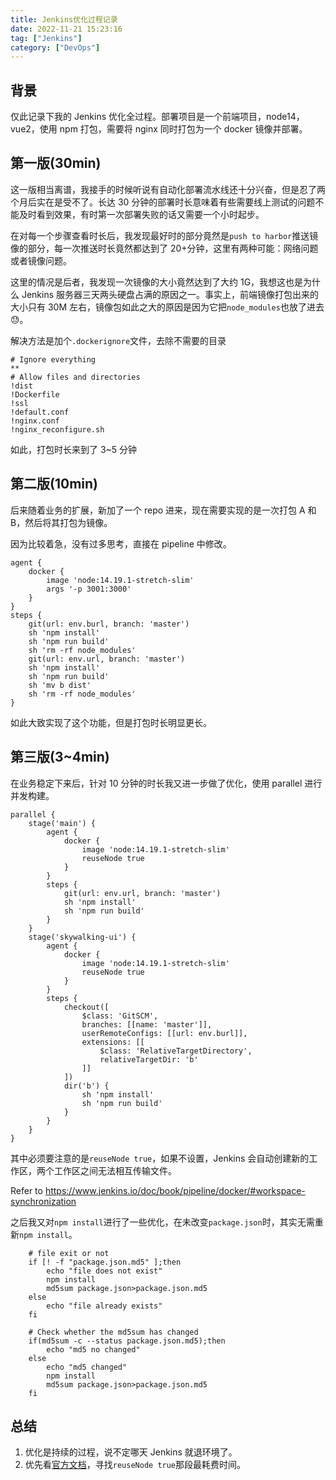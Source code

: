 ```yaml
---
title: Jenkins优化过程记录
date: 2022-11-21 15:23:16
tag: ["Jenkins"]
category: ["DevOps"]
---
```


## 背景

仅此记录下我的 Jenkins 优化全过程。部署项目是一个前端项目，node14，vue2，使用 npm 打包，需要将 nginx 同时打包为一个 docker 镜像并部署。

## 第一版(30min)

这一版相当离谱，我接手的时候听说有自动化部署流水线还十分兴奋，但是忍了两个月后实在是受不了。长达 30 分钟的部署时长意味着有些需要线上测试的问题不能及时看到效果，有时第一次部署失败的话又需要一个小时起步。

在对每一个步骤查看时长后，我发现最好时的部分竟然是`push to harbor`推送镜像的部分，每一次推送时长竟然都达到了 20+分钟，这里有两种可能：网络问题或者镜像问题。

这里的情况是后者，我发现一次镜像的大小竟然达到了大约 1G，我想这也是为什么 Jenkins 服务器三天两头硬盘占满的原因之一。事实上，前端镜像打包出来的大小只有 30M 左右，镜像包如此之大的原因是因为它把`node_modules`也放了进去 😓。

解决方法是加个`.dockerignore`文件，去除不需要的目录

```docker
# Ignore everything
**
# Allow files and directories
!dist
!Dockerfile
!ssl
!default.conf
!nginx.conf
!nginx_reconfigure.sh
```

如此，打包时长来到了 3~5 分钟

## 第二版(10min)

后来随着业务的扩展，新加了一个 repo 进来，现在需要实现的是一次打包 A 和 B，然后将其打包为镜像。

因为比较着急，没有过多思考，直接在 pipeline 中修改。

```pipeline
agent {
    docker {
        image 'node:14.19.1-stretch-slim'
        args '-p 3001:3000'
    }
}
steps {
    git(url: env.burl, branch: 'master')
    sh 'npm install'
    sh 'npm run build'
    sh 'rm -rf node_modules'
    git(url: env.url, branch: 'master')
    sh 'npm install'
    sh 'npm run build'
    sh 'mv b dist'
    sh 'rm -rf node_modules'
}
```

如此大致实现了这个功能，但是打包时长明显更长。

## 第三版(3~4min)

在业务稳定下来后，针对 10 分钟的时长我又进一步做了优化，使用 parallel 进行并发构建。

```pipeline
parallel {
    stage('main') {
        agent {
            docker {
                image 'node:14.19.1-stretch-slim'
                reuseNode true
            }
        }
        steps {
            git(url: env.url, branch: 'master')
            sh 'npm install'
            sh 'npm run build'
        }
    }
    stage('skywalking-ui') {
        agent {
            docker {
                image 'node:14.19.1-stretch-slim'
                reuseNode true
            }
        }
        steps {
            checkout([
                $class: 'GitSCM',
                branches: [[name: 'master']],
                userRemoteConfigs: [[url: env.burl]],
                extensions: [[
                    $class: 'RelativeTargetDirectory',
                    relativeTargetDir: 'b'
                ]]
            ])
            dir('b') {
                sh 'npm install'
                sh 'npm run build'
            }
        }
    }
}
```

其中必须要注意的是`reuseNode true`，如果不设置，Jenkins 会自动创建新的工作区，两个工作区之间无法相互传输文件。

Refer to <https://www.jenkins.io/doc/book/pipeline/docker/#workspace-synchronization>

之后我又对`npm install`进行了一些优化，在未改变`package.json`时，其实无需重新`npm install`。

```shell
    # file exit or not
    if [! -f "package.json.md5" ];then
        echo "file does not exist"
        npm install
        md5sum package.json>package.json.md5
    else
        echo "file already exists"
    fi

    # Check whether the md5sum has changed
    if(md5sum -c --status package.json.md5);then
        echo "md5 no changed"
    else
        echo "md5 changed"
        npm install
        md5sum package.json>package.json.md5
    fi
```

## 总结

1. 优化是持续的过程，说不定哪天 Jenkins 就退环境了。
2. 优先看[官方文档](https://www.jenkins.io/doc/book/)，寻找`reuseNode true`那段最耗费时间。

